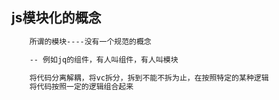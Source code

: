 
## js模块化的概念

```html
    所谓的模块----没有一个规范的概念

    -- 例如jq的组件，有人叫组件，有人叫模块

    将代码分离解耦，将vc拆分，拆到不能不拆为止，在按照特定的某种逻辑
    将代码按照一定的逻辑组合起来
```
